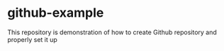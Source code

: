 # github-example
This repository is demonstration of how to create Github repository and properly set it up
